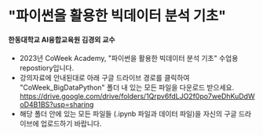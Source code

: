 # "파이썬을 활용한 빅데이터 분석 기초"
#### 한동대학교 AI융합교육원 김경외 교수

- 2023년 CoWeek Academy, "파이썬을 활용한 빅데이터 분석 기초" 수업용 repostiory입니다.
- 강의자료에 안내된대로 아래 구글 드라이브 경로를 클릭하여 "CoWeek_BigDataPython" 폴더 내 있는 모든 파일을 다운로드 받으세요.
https://drive.google.com/drive/folders/1Qrpv6fdLJO2f0po7weDhKuDdWoD4B1BS?usp=sharing
- 해당 폴더 안에 있는 모든 파일들 (.ipynb 파일과 데이터 파일)을 자신의 구글 드라이브에 업로드하기 바랍니다.
